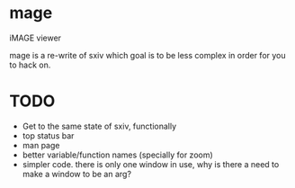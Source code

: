 # mage
iMAGE viewer


mage is a re-write of sxiv which goal is to be less complex in order for you to
hack on.


# TODO
- Get to the same state of sxiv, functionally
- top status bar
- man page
- better variable/function names (specially for zoom)
- simpler code. there is only one window in use, why is there a need to make a
  window to be an arg?
